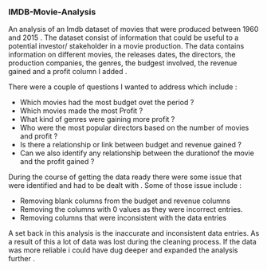 ### IMDB-Movie-Analysis

An analysis of an Imdb dataset of movies that were produced between 1960 and 2015 .
The dataset consist of information that could be useful to a potential investor/ 
stakeholder in a movie production. The data contains information on different movies,
the releases dates, the directors, the production companies, the genres, the budgest 
involved, the revenue gained and a profit column I added .

There were a couple of questions I wanted to address which include :
 - Which movies had the most budget ovet the period ?
 - Which movies made the most Profit ?
 - What kind of genres were gaining more profit ?
 - Who were the most popular directors based on the number of movies and profit ?
 - Is there a relationship or link between budget and revenue gained ?
 - Can we also identify any relationship between the durationof the movie and the 
  profit gained ?
  
During the course of getting the data ready there were some issue that were identified 
and had to be dealt with . Some of those issue include :
 - Removing blank columns from the budget and revenue columns
 - Removing the columns with 0 values as they were incorrect entries.
 - Removing columns that were inconsistent with the data entries
 
A set back in this analysis is the inaccurate and inconsistent data entries. As a 
result of this a lot of data was lost during the cleaning process. If the data was more 
reliable i could have dug deeper and expanded the analysis further . 

